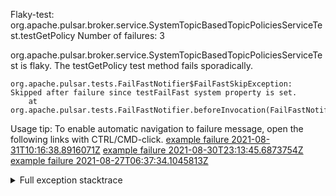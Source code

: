         
Flaky-test: org.apache.pulsar.broker.service.SystemTopicBasedTopicPoliciesServiceTest.testGetPolicy
Number of failures: 3

org.apache.pulsar.broker.service.SystemTopicBasedTopicPoliciesServiceTest is flaky. The testGetPolicy test method fails sporadically.

```
org.apache.pulsar.tests.FailFastNotifier$FailFastSkipException: Skipped after failure since testFailFast system property is set.
	at org.apache.pulsar.tests.FailFastNotifier.beforeInvocation(FailFastNotifier.java:88)

```

Usage tip: To enable automatic navigation to failure message, open the following links with CTRL/CMD-click.
[example failure 2021-08-31T10:16:38.8916071Z](https://github.com/apache/pulsar/runs/3471501156?check_suite_focus=true#step:10:1355)
[example failure 2021-08-30T23:13:45.6873754Z](https://github.com/apache/pulsar/runs/3467152431?check_suite_focus=true#step:9:615)
[example failure 2021-08-27T06:37:34.1045813Z](https://github.com/apache/pulsar/runs/3440411059?check_suite_focus=true#step:9:2537)


<details>
<summary>Full exception stacktrace</summary>
<code><pre>
org.apache.pulsar.tests.FailFastNotifier$FailFastSkipException: Skipped after failure since testFailFast system property is set.
	at org.apache.pulsar.tests.FailFastNotifier.beforeInvocation(FailFastNotifier.java:88)

</pre></code>
</details>


